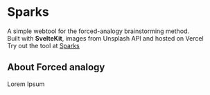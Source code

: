 # Sparks

A simple webtool for the forced-analogy brainstorming method. <br>
Built with <strong>SvelteKit</strong>, images from Unsplash API and hosted on Vercel <br>
Try out the tool at [Sparks](https://sparks-ashy.vercel.app/)

## About Forced analogy
<p> Lorem Ipsum </p>
